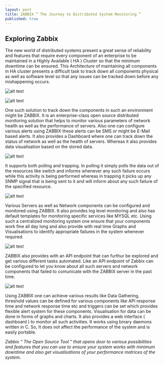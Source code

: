 ```yaml
---
layout: post
title: ZABBIX “ The Journey to Distributed System Monitoring ”
published: true
---
```


## Exploring Zabbix
The new world of distributed systems present a great sense of reliability and features that require every component of an enterprise to be maintained in a Highly Available ( HA ) Cluster so that the minimum downtime can be ensured. This Architecture of maintaining all components in HA cluster presents a difficult task to track down all components physical as well as software level so that any issues can be tracked down before any mishappening occurs.


![alt text](https://media-exp1.licdn.com/dms/image/C5112AQGGboM_IDMSmQ/article-inline_image-shrink_1000_1488/0?e=1598486400&v=beta&t=82R1VIW7p6xv631i7pW8rhz8YuPMsjpGNNLoSuOQgRs)


![alt text](https://media-exp1.licdn.com/dms/image/C5112AQEJRwaQgGaqmA/article-inline_image-shrink_1000_1488/0?e=1598486400&v=beta&t=cNiFX3thejuhUsD8-NQ0pVafTnLaMdaWNvs2toe4sA0)




One such solution to track down the components in such an environment might be ZABBIX. It is an enterprise-class open source distributed monitoring solution that helps to monitor various parameters of network health as well as the performance of servers. Also one can configure various alerts using ZABBIX these alerts can be SMS or might be E-Mail based alerts. It also provides a Dashboard where one can track down the status of network as well as the health of servers. Whereas it also provides data visualisation based on the stored data.



![alt text](https://media-exp1.licdn.com/dms/image/C5112AQE1lm6q0oEE_w/article-inline_image-shrink_1000_1488/0?e=1598486400&v=beta&t=Z_NNLsJx4D2gWECDLJ4_d2nWwYe22ieyPK_9w2vxoBQ)



It supports both polling and trapping. In polling it simply polls the data out of the resources like switch and informs whenever any such failure occurs while this activity is being performed whereas in trapping it picks up any SNMP signal that is being sent to it and will inform about any such failure of the specified resource.


![alt text](https://media-exp1.licdn.com/dms/image/C5112AQFA9T8pm9FIRg/article-inline_image-shrink_1000_1488/0?e=1598486400&v=beta&t=RvdULs-W2KnXk0LXE7KuyqJNrMRksMARkyJ8L0E3xW4)



Various Servers as well as Network components can be configured and monitored using ZABBIX. It also provides log level monitoring and also has default templates for monitoring specific services like MYSQL etc. Using such a centralized monitoring system one ensure that your components work fine all day long and also provide with real time Graphs and Visualisations to identify appropriate failures in the system whenever required.


![alt text](https://media-exp1.licdn.com/dms/image/C5112AQH5EDSjSfIQzw/article-inline_image-shrink_1000_1488/0?e=1598486400&v=beta&t=4QbONfUeI7LiWV3Pt_rSK68U9wjiZNfzSNvZFYXcKnM)



ZABBIX also provides with an API endpoint that can furthur be explored and get various different tasks automated. Like an API endpoint of Zabbix can be configured to let you know about all such servers and network components that failed to comunicate with the ZABBIX server in the past time.



![alt text](https://media-exp1.licdn.com/dms/image/C5112AQF1BdrIl7Askw/article-inline_image-shrink_1000_1488/0?e=1598486400&v=beta&t=KZXW3wIOrkFAUYSsyNwj5MrelfdLfLPSQY5gASZGVy4)




Using ZABBIX one can achieve various results like Data Gathering, threshold values can be defined for various components like API response time and network response time etc and triggers can be set which provides flexible alert system for these components. Visualisation for data can be done in forms of graphs and charts. It also provides a web interface ( dashboard ) to monitor all such activities. It works using binary daemons written in C. So, It does not affect the performance of the system and is easily portable.

_Zabbix “ The Open Source Tool ” that opens door to various possibilities and features that you can use to ensure your system works with minimum downtime and also get visualisations of your performance matrices of the system._


